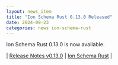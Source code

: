 ```yaml
---
layout: news_item
title: "Ion Schema Rust 0.13.0 Released"
date: 2024-09-23
categories: news ion-schema-rust
---
```


Ion Schema Rust 0.13.0 is now available.

| [Release Notes v0.13.0](https://github.com/amazon-ion/ion-schema-rust/releases/tag/v0.13.0) | [Ion Schema Rust](https://github.com/amazon-ion/ion-schema-rust) |

